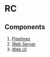 # RC

## Components

1. [Pipelines](./pipelines/README.md)
2. [Web Server](./app/README.md)
3. [Web UI](./src/README.md)

